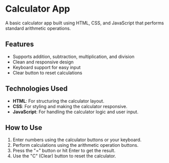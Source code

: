# Calculator App

A basic calculator app built using HTML, CSS, and JavaScript that performs standard arithmetic operations.


## Features

- Supports addition, subtraction, multiplication, and division
- Clean and responsive design
- Keyboard support for easy input
- Clear button to reset calculations

## Technologies Used

- **HTML**: For structuring the calculator layout.
- **CSS**: For styling and making the calculator responsive.
- **JavaScript**: For handling the calculator logic and user input.

## How to Use

1. Enter numbers using the calculator buttons or your keyboard.
2. Perform calculations using the arithmetic operation buttons.
3. Press the "=" button or hit Enter to get the result.
4. Use the "C" (Clear) button to reset the calculator.
